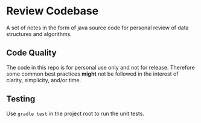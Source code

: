 # Review Codebase
A set of notes in the form of java source code for personal review of data structures and algorithms.

## Code Quality
The code in this repo is for personal use only and not for release.
Therefore some common best practices **might** not be followed in the interest of clarity, simplicity, and/or time.

## Testing
Use `gradle test` in the project root to run the unit tests.